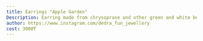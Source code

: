 ```yaml
---
title: Earrings "Apple Garden"
Description: Earring made from chrysoprase and other green and white beads, with metallic leaves
author: https://www.instagram.com/dedra_fun_jewellery
cost: 3000₸
---
```

